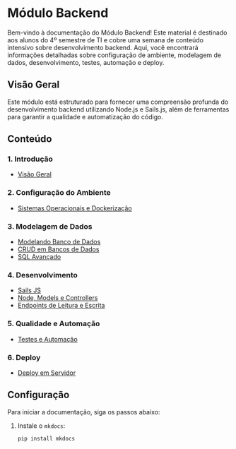 # Módulo Backend

Bem-vindo à documentação do Módulo Backend! Este material é destinado aos alunos do 4º semestre de TI e cobre uma semana de conteúdo intensivo sobre desenvolvimento backend. Aqui, você encontrará informações detalhadas sobre configuração de ambiente, modelagem de dados, desenvolvimento, testes, automação e deploy.

## Visão Geral

Este módulo está estruturado para fornecer uma compreensão profunda do desenvolvimento backend utilizando Node.js e Sails.js, além de ferramentas para garantir a qualidade e automatização do código.

## Conteúdo

### 1. Introdução
- [Visão Geral](index.md)

### 2. Configuração do Ambiente
- [Sistemas Operacionais e Dockerização](docker.md)

### 3. Modelagem de Dados
- [Modelando Banco de Dados](bd.md)
- [CRUD em Bancos de Dados](crudbd.md)
- [SQL Avançado](sqlav.md)

### 4. Desenvolvimento
- [Sails JS](sails.md)
- [Node, Models e Controllers](mcontro.md)
- [Endpoints de Leitura e Escrita](endpoints.md)

### 5. Qualidade e Automação
- [Testes e Automação](testes.md)

### 6. Deploy
- [Deploy em Servidor](deploy.md)

## Configuração

Para iniciar a documentação, siga os passos abaixo:

1. Instale o `mkdocs`:
   ```bash
   pip install mkdocs
